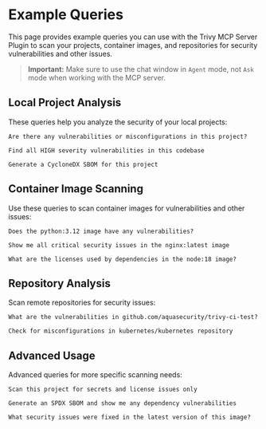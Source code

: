 # Example Queries

This page provides example queries you can use with the Trivy MCP Server Plugin to scan your projects, container images, and repositories for security vulnerabilities and other issues.

> **Important:** Make sure to use the chat window in `Agent` mode, not `Ask` mode when working with the MCP server.

## Local Project Analysis

These queries help you analyze the security of your local projects:

```
Are there any vulnerabilities or misconfigurations in this project?
```

```
Find all HIGH severity vulnerabilities in this codebase
```

```
Generate a CycloneDX SBOM for this project
```

## Container Image Scanning

Use these queries to scan container images for vulnerabilities and other issues:

```
Does the python:3.12 image have any vulnerabilities?
```

```
Show me all critical security issues in the nginx:latest image
```

```
What are the licenses used by dependencies in the node:18 image?
```

## Repository Analysis

Scan remote repositories for security issues:

```
What are the vulnerabilities in github.com/aquasecurity/trivy-ci-test?
```

```
Check for misconfigurations in kubernetes/kubernetes repository
```

## Advanced Usage

Advanced queries for more specific scanning needs:

```
Scan this project for secrets and license issues only
```

```
Generate an SPDX SBOM and show me any dependency vulnerabilities
```

```
What security issues were fixed in the latest version of this image?
```
